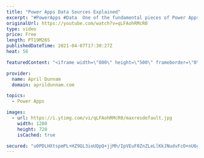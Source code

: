 ```yaml
---
title: "Power Apps Data Sources Explained"
excerpt: "#PowerApps #Data  One of the fundamental pieces of Power Apps are data sources.  In this video I explain:  ✅  How Power Apps connects to data ✅  The differences between the types of data sources ✅  Guidance on choosing between tabular data sources (Excel, SharePoint, Dataverse, SQL)  🔗 Links 🔗  🔗"
originalUrl: https://youtube.com/watch?v=qLFAohRMcR0
type: video
price: Free
length: PT19M26S
publishedDateTime: 2021-04-07T17:30:27Z
heat: 56

featuredContent: "<iframe width=\"800\" height=\"500\" frameborder=\"0\" src=\"https://www.youtube.com/embed/qLFAohRMcR0\" allow=\"accelerometer; autoplay; encrypted-media; gyroscope; picture-in-picture\" allowfullscreen></iframe>"

provider:
  name: April Dunnam
  domain: aprildunnam.com

topics:
  - Power Apps

images:
  - url: https://i.ytimg.com/vi/qLFAohRMcR0/maxresdefault.jpg
    width: 1280
    height: 720
    isCached: true

secured: "u0PDLHXtspmPL+HZ9GL3ioUQpQ+jjMh/IpVEuF0ZnZLeLlKkJNudvFcO+nU6gaz1nmArwrtT1gpiDXC7YUgevdY7nNKbSSDmCCYGiYKPOjfWlBJtcJvh1y/V8aHpY4pZvETO+htzLuMe+4IwMCjKQ8v2SEsS96aJGn50Rt9CHvnWjVVoe55AAqs+5AflBfaB8nCGEjr/EtqT9arcNq3Ke/a8iH/x0DJhepNGRxlHKO15XVurNhzuNRDVsepdjN6+cGsmYXTI51j7n7rO5mhaMY+qHhVPPDN9JGK1gIWX+5c+WsILXBM3OJQXkUvkdsO9F89bT+5sUOvhlI9gVbWTm0RUo7uQbm4ERR4Sfe1xGKLu0fly9kz7EqD4r7KrVlSsW3vYyyp2rM7oBAM5myootQ==;YlKMSZHbDKL6pkmMoPIY6w=="
---
```


